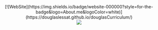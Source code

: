 
<div align="center">
[![WebSite](https://img.shields.io/badge/website-000000?style=for-the-badge&logo=About.me&logoColor=white)](https://douglaslessat.github.io/douglasCurriculum/) 
</div>
<div align="center">
<img src="https://64.media.tumblr.com/677428305a191be6292b953c224eaa14/2b8f60ec92192a15-be/s1280x1920/b8b3531ab88f320d70526e74ddeec55e72692021.gifv">
</div>
